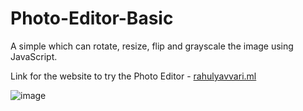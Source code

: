 # Photo-Editor-Basic

A simple which can rotate, resize, flip and grayscale the image using JavaScript.

Link for the website to try the Photo Editor - [rahulyavvari.ml](http://www.rahulyavvari.ml/?i=1)

![image](https://user-images.githubusercontent.com/88090422/235055269-d3db4b3f-c69c-4c1b-93b9-d76ceab1dcc6.png)
